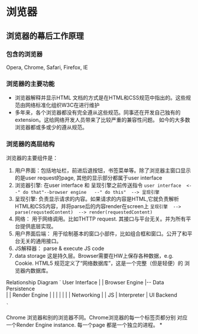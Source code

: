 # 浏览器

## 浏览器的幕后工作原理
### 包含的浏览器
Opera, Chrome, Safari, Firefox, IE 
### 浏览器的主要功能
* 浏览器解释并显示HTML 文档的方式是在HTML和CSS规范中指出的。这些规范由网络标准化组织W3C在进行维护 
* 多年来，各个浏览器都没有完全遵从这些规范。同事还在开发自己独有的extension。这给网络开发人员带来了比较严重的兼容性问题。
如今的大多数浏览器都或多或少的遵从规范。

### 浏览器的高层结构
浏览器的主要组件是：
1. 用户界面：包括地址栏，前进后退按钮，书签菜单等。除了浏览器主窗口显示的是user request的page, 其他的显示部分都属于user interface  
2. 浏览器引擎: 在user interface 和 呈现引擎之前传送指令
 `
 user interface  <--" do that"--browser engine   --" do this"  --> 呈现引擎  
 `
3. 呈现引擎:
    负责显示请求的内容。如果请求的内容是HTML,它就负责解析HTML和CSS内容，并将parse后的内容render在screen上
    `
     呈现引擎  --> parse(requstedContent)  --> render(requestedContent) 
    `
4. 网络：
    用于网络调用。比如THTTP request. 其接口与平台无关。并为所有平台提供底层实现。
5. 用户界面后端：
    用于绘制基本的窗口小部件，比如组合框和窗口。公开了和平台无关的通用接口。
6. JS解释器：
    parse & execute JS code 
7. data storage
    这是持久层。Browser需要在HW上保存各种数据，e.g. Cookie. HTML5 规范定义了“网络数据库”，这是一个完整（但是轻便）的
    浏览器内数据库。

Relationship Diagram
    `
        User Interface 
            |          |
        Browser Engine |-- Data Persistence  
            |          | 
        Render Engine  |
        |    |         |
        |    |         | 
Networking   |         |
            JS         | 
       Interpreter     |
                    UI Backend    
    
    `
Chrome 浏览器和别的浏览器不同。Chrome浏览器的每一个标签页都分别
对应一个Render Engine instance. 每一个page 都是一个独立的进程。
* 

